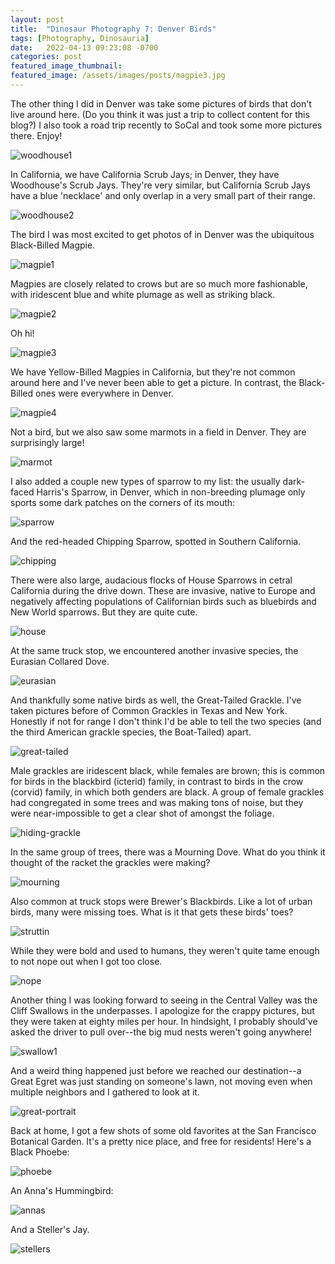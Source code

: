```yaml
---
layout: post
title:  "Dinosaur Photography 7: Denver Birds"
tags: [Photography, Dinosauria]
date:   2022-04-13 09:23:08 -0700
categories: post
featured_image_thumbnail:
featured_image: /assets/images/posts/magpie3.jpg
---
```


The other thing I did in Denver was take some pictures of birds that don't live around here. (Do you think it was just a trip to collect content for this blog?) I also took a road trip recently to SoCal and took some more pictures there. Enjoy!

![woodhouse1](/assets/images/posts/scrub-denver.jpg)

In California, we have California Scrub Jays; in Denver, they have Woodhouse's Scrub Jays. They're very similar, but California Scrub Jays have a blue 'necklace' and only overlap in a very small part of their range.

![woodhouse2](/assets/images/posts/scrub2-denver.jpg)

The bird I was most excited to get photos of in Denver was the ubiquitous Black-Billed Magpie.

![magpie1](/assets/images/posts/magpie1.jpg)

Magpies are closely related to crows but are so much more fashionable, with iridescent blue and white plumage as well as striking black.

![magpie2](/assets/images/posts/magpie2.jpg)

Oh hi!

![magpie3](/assets/images/posts/magpie3.jpg)

We have Yellow-Billed Magpies in California, but they're not common around here and I've never been able to get a picture. In contrast, the Black-Billed ones were everywhere in Denver.

![magpie4](/assets/images/posts/magpie4.jpg)

Not a bird, but we also saw some marmots in a field in Denver. They are surprisingly large!

![marmot](/assets/images/posts/marmot-denver.jpg)

I also added a couple new types of sparrow to my list: the usually dark-faced Harris's Sparrow, in Denver, which in non-breeding plumage only sports some dark patches on the corners of its mouth:

![sparrow](/assets/images/posts/sparrow-denver.jpg)

And the red-headed Chipping Sparrow, spotted in Southern California.

![chipping](/assets/images/posts/chipping.jpg)

There were also large, audacious flocks of House Sparrows in cetral California during the drive down. These are invasive, native to Europe and negatively affecting populations of Californian birds such as bluebirds and New World sparrows. But they are quite cute.

![house](/assets/images/posts/house.jpg)

At the same truck stop, we encountered another invasive species, the Eurasian Collared Dove.

![eurasian](/assets/images/posts/eurasian.jpg)

And thankfully some native birds as well, the Great-Tailed Grackle. I've taken pictures before of Common Grackles in Texas and New York. Honestly if not for range I don't think I'd be able to tell the two species (and the third American grackle species, the Boat-Tailed) apart.

![great-tailed](/assets/images/posts/greattailed.jpg)

Male grackles are iridescent black, while females are brown; this is common for birds in the blackbird (icterid) family, in contrast to birds in the crow (corvid) family, in which both genders are black. A group of female grackles had congregated in some trees and was making tons of noise, but they were near-impossible to get a clear shot of amongst the foliage.

![hiding-grackle](/assets/images/posts/hiding-grackle.jpg)

In the same group of trees, there was a Mourning Dove. What do you think it thought of the racket the grackles were making?

![mourning](/assets/images/posts/mourning.jpg)

Also common at truck stops were Brewer's Blackbirds. Like a lot of urban birds, many were missing toes. What is it that gets these birds' toes?

![struttin](/assets/images/posts/struttin.jpg)

While they were bold and used to humans, they weren't quite tame enough to not nope out when I got too close.

![nope](/assets/images/posts/nope.jpg)

Another thing I was looking forward to seeing in the Central Valley was the Cliff Swallows in the underpasses. I apologize for the crappy pictures, but they were taken at eighty miles per hour. In hindsight, I probably should've asked the driver to pull over--the big mud nests weren't going anywhere!

![swallow1](/assets/images/posts/swallow1.jpg)

And a weird thing happened just before we reached our destination--a Great Egret was just standing on someone's lawn, not moving even when multiple neighbors and I gathered to look at it.

![great-portrait](/assets/images/posts/great-portrait.jpg)

Back at home, I got a few shots of some old favorites at the San Francisco Botanical Garden. It's a pretty nice place, and free for residents!  Here's a Black Phoebe:

![phoebe](/assets/images/posts/phoebe-garden.jpg)

An Anna's Hummingbird:

![annas](/assets/images/posts/humming-garden1.jpg)

And a Steller's Jay.

![stellers](/assets/images/posts/stellers-garden.jpg)
